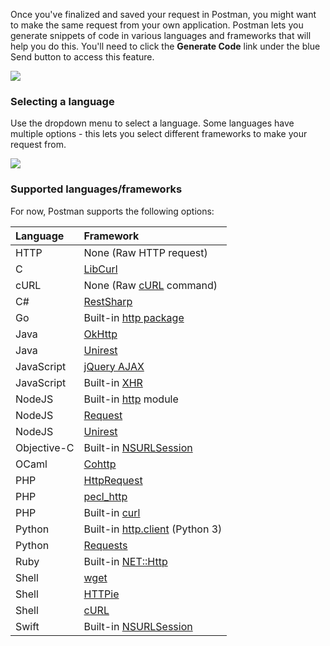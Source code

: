 ---
---
Once you've finalized and saved your request in Postman, you might want to make the same request from your own application. Postman lets you generate snippets of code in various languages and frameworks that will help you do this. You'll need to click the **Generate Code** link under the blue Send button to access this feature.

![](https://www.getpostman.com/img/v1/docs/source/snippets-1.png)

### Selecting a language

Use the dropdown menu to select a language. Some languages have multiple options - this lets you select different frameworks to make your request from.

![](https://www.getpostman.com/img/v1/docs/source/snippets-2.png)

### Supported languages/frameworks

For now, Postman supports the following options:

| Language | Framework |
|:---------|:----------|
| HTTP | None (Raw HTTP request) |
| C | [LibCurl][0] |
| cURL | None (Raw [cURL][1] command) |
| C\# | [RestSharp][2] |
| Go | Built-in [http package][3] |
| Java | [OkHttp][4] |
| Java | [Unirest][5] |
| JavaScript | [jQuery AJAX][6] |
| JavaScript | Built-in [XHR][7] |
| NodeJS | Built-in [http][8] module |
| NodeJS | [Request][9] |
| NodeJS | [Unirest][10] |
| Objective-C | Built-in [NSURLSession][11] |
| OCaml | [Cohttp][12] |
| PHP | [HttpRequest][13] |
| PHP | [pecl\_http][14] |
| PHP | Built-in [curl][15] |
| Python | Built-in [http.client][16] (Python 3) |
| Python | [Requests][17] |
| Ruby | Built-in [NET::Http][18] |
| Shell | [wget][19] |
| Shell | [HTTPie][20] |
| Shell | [cURL][1] |
| Swift | Built-in [NSURLSession][11] |


[0]: https://curl.haxx.se/libcurl/c/
[1]: https://curl.haxx.se/
[2]: http://restsharp.org/
[3]: https://golang.org/pkg/net/http/
[4]: https://github.com/square/okhttp
[5]: http://unirest.io/java.html
[6]: http://api.jquery.com/jquery.ajax/
[7]: https://developer.mozilla.org/en-US/docs/Web/API/XMLHttpRequest
[8]: https://nodejs.org/api/http.html
[9]: https://github.com/request/request
[10]: http://unirest.io/nodejs.html
[11]: https://developer.apple.com/library/ios/documentation/Foundation/Reference/NSURLSession_class/
[12]: https://github.com/mirage/ocaml-cohttp
[13]: http://php.net/manual/it/httprequest.send.php
[14]: https://mdref.m6w6.name/http
[15]: http://php.net/manual/en/ref.curl.php
[16]: https://docs.python.org/3/library/http.client.html
[17]: http://docs.python-requests.org/en/master/
[18]: http://docs.ruby-lang.org/en/2.0.0/Net/HTTP.html
[19]: https://www.gnu.org/software/wget/
[20]: https://github.com/jkbrzt/httpie
